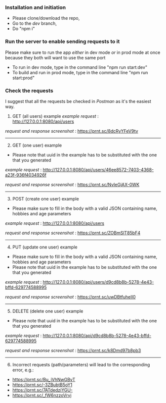 ### Installation and initiation
* Please clone/download the repo,
* Go to the *dev* branch,
* Do "npm i"

### Run the server to enable sending requests to it
Please make sure to run the app *either* in dev mode *or* in prod mode at once because they both will want to use the same port
* To run in dev mode, type in the command line "npm run start:dev"
* To build and run in prod mode, type in the command line "npm run start:prod"

### Check the requests 
I suggest that all the requests be checked in *Postman* as it's the easiest way.
1. GET (all users) example
*example request* : http://127.0.0.1:8080/api/users


*request and response screenshot* : https://prnt.sc/8dcRyYFeV9tv
***
2. GET (one user) example
* Please note that uuid in the example has to be substituted with the one that you generated


*example request* : http://127.0.0.1:8080/api/users/46ee8572-7403-4368-a23f-936f4034926f


*request and response screenshot* : https://prnt.sc/NvIeGjAX-0WK
***
3. POST (create one user) example
* Please make sure to fill in the body with a valid JSON containing name, hobbies and age parameters


*example request* : http://127.0.0.1:8080/api/users


*request and response screenshot* : https://prnt.sc/ZOBmSlT85bF4
***
4. PUT (update one user) example
* Please make sure to fill in the body with a valid JSON containing name, hobbies and age parameters
* Please note that uuid in the example has to be substituted with the one that you generated


*example request* : http://127.0.0.1:8080/api/users/d9cd8b8b-5278-4e43-bffd-629774588995


*request and response screenshot* : https://prnt.sc/uwDBtfuheII0
***
5. DELETE (delete one user) example
* Please note that uuid in the example has to be substituted with the one that you generated


*example request* : http://127.0.0.1:8080/api/d9cd8b8b-5278-4e43-bffd-629774588995


*request and response screenshot* : https://prnt.sc/k8Dmd97b8pb3



***
6. Incorrect requests (path/parameters) will lead to the corresponding error, e.g.:
* https://prnt.sc/Bu_jVhNwGBvT
* https://prnt.sc/-3ZBubtB5oY1
* https://prnt.sc/7ATdedziYGU-
* https://prnt.sc/_fW6nzzoVrvj